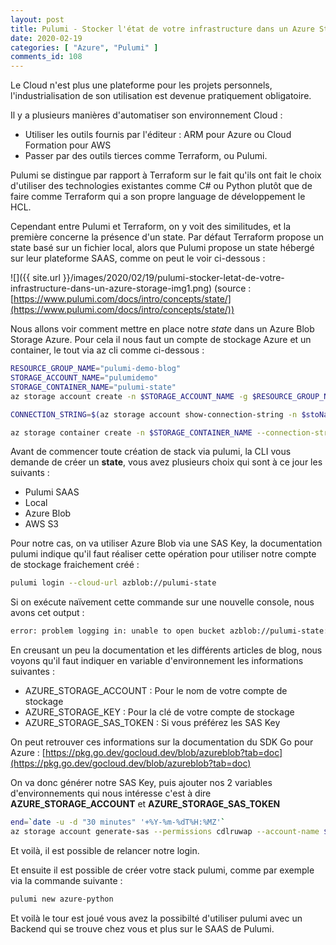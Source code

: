 ```yaml
---
layout: post
title: Pulumi - Stocker l'état de votre infrastructure dans un Azure Storage
date: 2020-02-19
categories: [ "Azure", "Pulumi" ]
comments_id: 108 
---
```


Le Cloud n'est plus une plateforme pour les projets personnels, l'industrialisation de son utilisation est devenue pratiquement obligatoire.

Il y a plusieurs manières d'automatiser son environnement Cloud :

- Utiliser les outils fournis par l'éditeur : ARM pour Azure ou Cloud Formation pour AWS
- Passer par des outils tierces comme Terraform, ou Pulumi.

Pulumi se distingue par rapport à Terraform sur le fait qu'ils ont fait le choix d'utiliser des technologies existantes comme C# ou Python plutôt que de faire comme Terraform qui a son propre language de développement le HCL.

Cependant entre Pulumi et Terraform, on y voit des similitudes, et la première concerne la présence d'un state.
Par défaut Terraform propose un state basé sur un fichier local, alors que Pulumi propose un state hébergé sur leur plateforme SAAS, comme on peut le voir ci-dessous :

![]({{ site.url }}/images/2020/02/19/pulumi-stocker-letat-de-votre-infrastructure-dans-un-azure-storage-img1.png)
(source : [https://www.pulumi.com/docs/intro/concepts/state/](https://www.pulumi.com/docs/intro/concepts/state/))

Nous allons voir comment mettre en place notre *state* dans un Azure Blob Storage Azure.
Pour cela il nous faut un compte de stockage Azure et un container, le tout via az cli comme ci-dessous :

```bash
RESOURCE_GROUP_NAME="pulumi-demo-blog"
STORAGE_ACCOUNT_NAME="pulumidemo"
STORAGE_CONTAINER_NAME="pulumi-state"
az storage account create -n $STORAGE_ACCOUNT_NAME -g $RESOURCE_GROUP_NAME -l westeurope --sku Standard_LRS --https-only --kind StorageV2

CONNECTION_STRING=$(az storage account show-connection-string -n $stoName -g $rgName -o tsv)  

az storage container create -n $STORAGE_CONTAINER_NAME --connection-string $CONNECTION_STRING
```

Avant de commencer toute création de stack via pulumi, la CLI vous demande de créer un **state**, vous avez plusieurs choix qui sont à ce jour les suivants :

- Pulumi SAAS
- Local
- Azure Blob
- AWS S3

Pour notre cas, on va utiliser Azure Blob via une SAS Key, la documentation pulumi indique qu'il faut réaliser cette opération pour utiliser notre compte de stockage fraichement créé :

```bash
pulumi login --cloud-url azblob://pulumi-state
```

Si on exécute naïvement cette commande sur une nouvelle console, nous avons cet output :

```bash
error: problem logging in: unable to open bucket azblob://pulumi-state: azureblob.OpenBucket: accountName is required
```

En creusant un peu la documentation et les différents articles de blog, nous voyons qu'il faut indiquer en variable d'environnement les informations suivantes :

- AZURE_STORAGE_ACCOUNT : Pour le nom de votre compte de stockage
- AZURE_STORAGE_KEY : Pour la clé de votre compte de stockage
- AZURE_STORAGE_SAS_TOKEN : Si vous préférez les SAS Key

On peut retrouver ces informations sur la documentation du SDK Go pour Azure : [https://pkg.go.dev/gocloud.dev/blob/azureblob?tab=doc](https://pkg.go.dev/gocloud.dev/blob/azureblob?tab=doc)

On va donc générer notre SAS Key, puis ajouter nos 2 variables d'environnements qui nous intéresse c'est à dire **AZURE_STORAGE_ACCOUNT** et **AZURE_STORAGE_SAS_TOKEN**

```bash
end=`date -u -d "30 minutes" '+%Y-%m-%dT%H:%MZ'`
az storage account generate-sas --permissions cdlruwap --account-name $STORAGE_ACCOUNT_NAME --services b --resource-types sco --expiry $end -o tsv
```

Et voilà, il est possible de relancer notre login.

Et ensuite il est possible de créer votre stack pulumi, comme par exemple via la commande suivante :

```bash
pulumi new azure-python
```

Et voilà le tour est joué vous avez la possibilté d'utiliser pulumi avec un Backend qui se trouve chez vous et plus sur le SAAS de Pulumi.
